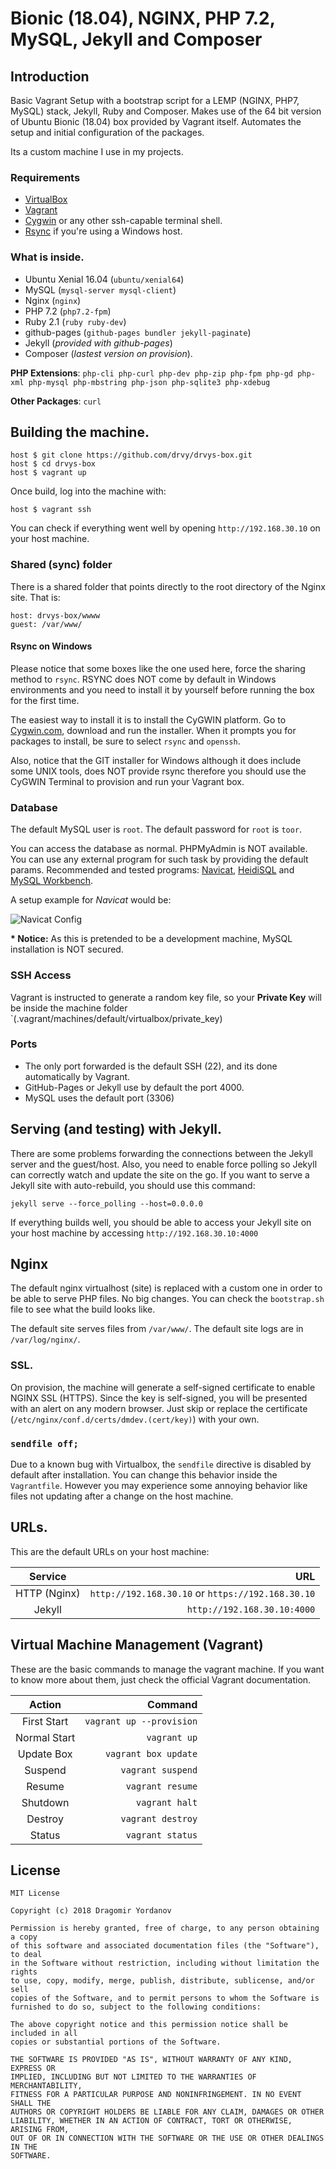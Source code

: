 # Bionic (18.04), NGINX, PHP 7.2, MySQL, Jekyll and Composer

## Introduction
Basic Vagrant Setup with a bootstrap script for a LEMP (NGINX, PHP7, MySQL) stack, Jekyll, Ruby and Composer. Makes use of the 64 bit version of Ubuntu Bionic (18.04) box provided by Vagrant itself. Automates the setup and initial configuration of the packages.

Its a custom machine I use in my projects.

### Requirements
* [VirtualBox](https://www.virtualbox.org)
* [Vagrant](http://vagrantup.com)
* [Cygwin](https://www.cygwin.com/) or any other ssh-capable terminal shell.
* [Rsync](https://es.wikipedia.org/wiki/Rsync) if you're using a Windows host.

### What is inside.
* Ubuntu Xenial 16.04 (`ubuntu/xenial64`)
* MySQL (`mysql-server mysql-client`)
* Nginx (`nginx`)
* PHP 7.2 (`php7.2-fpm`)
* Ruby 2.1 (`ruby ruby-dev`)
* github-pages (`github-pages bundler jekyll-paginate`)
* Jekyll (_provided with github-pages_)
* Composer (_lastest version on provision_).

__PHP Extensions__:
`php-cli php-curl php-dev php-zip php-fpm php-gd php-xml php-mysql php-mbstring php-json php-sqlite3 php-xdebug`

__Other Packages__:
`curl`


## Building the machine.

    host $ git clone https://github.com/drvy/drvys-box.git
    host $ cd drvys-box
    host $ vagrant up

Once build, log into the machine with:

    host $ vagrant ssh

You can check if everything went well by opening `http://192.168.30.10` on your host machine.

### Shared (sync) folder

There is a shared folder that points directly to the root directory of the  Nginx site. That is:

    host: drvys-box/wwww
    guest: /var/www/


#### Rsync on Windows

Please notice that some boxes like the one used here, force the sharing method to `rsync`. RSYNC does NOT come by default in Windows environments and you need to install it by yourself before running the box for the first time.

The easiest way to install it is to install the CyGWIN platform. Go to [Cygwin.com](https://www.cygwin.com/), download and run the installer. When it prompts you for packages to install, be sure to select `rsync` and `openssh`.

Also, notice that the GIT installer for Windows although it does include some UNIX tools, does NOT provide rsync therefore you should use the CyGWIN Terminal to provision and run your Vagrant box.

### Database
The default MySQL user is `root`. The default password for `root` is `toor`.

You can access the database as normal. PHPMyAdmin is NOT available. You can use any external program for such task by providing the default params. Recommended and tested programs: [Navicat](https://www.navicat.com/), [HeidiSQL](https://www.heidisql.com/) and [MySQL Workbench](https://www.mysql.com/products/workbench/).

A setup example for _Navicat_ would be:

![Navicat Config](https://i.imgur.com/QuVmJoQ.gif)

__* Notice:__ As this is pretended to be a development machine, MySQL installation is NOT secured.

### SSH Access

Vagrant is instructed to generate a random key file, so your __Private Key__ will be inside the machine folder `(.vagrant/machines/default/virtualbox/private_key)


### Ports
- The only port forwarded is the default SSH (22), and its done automatically by Vagrant.
- GitHub-Pages or Jekyll use by default the port 4000.
- MySQL uses the default port (3306)


## Serving (and testing) with Jekyll.
There are some problems forwarding the connections between the Jekyll server  and the guest/host. Also, you need to enable force polling so Jekyll can  correctly watch and update the site on the go. If you want to serve a Jekyll site with auto-rebuild, you should use this command:

    jekyll serve --force_polling --host=0.0.0.0

If everything builds well, you should be able to access your Jekyll site on your host machine by accessing `http://192.168.30.10:4000`


## Nginx
The default nginx virtualhost (site) is replaced with a custom one in order to be able to serve PHP files. No big changes. You can check the `bootstrap.sh` file to see what the build looks like.

The default site serves files from `/var/www/`.
The default site logs are in `/var/log/nginx/`.

### SSL.
On provision, the machine will generate a self-signed certificate to enable NGINX SSL (HTTPS). Since the key is self-signed, you will be presented with an alert on any modern browser. Just skip or replace the certificate (`/etc/nginx/conf.d/certs/dmdev.(cert/key)`) with your own.

### `sendfile off;`
Due to a known bug with Virtualbox, the `sendfile` directive is disabled by default after installation. You can change this behavior inside the `Vagrantfile`. However you may experience some annoying behavior like files not updating after a change on the host machine.

## URLs.
This are the default URLs on your host machine:

|   Service    |                                                     URL |
|:------------:|--------------------------------------------------------:|
| HTTP (Nginx) | `http://192.168.30.10` or `https://192.168.30.10`       |
| Jekyll       | `http://192.168.30.10:4000`                             |


## Virtual Machine Management (Vagrant)
These are the basic commands to manage the vagrant machine. If you want to know
more about them, just check the official Vagrant documentation.

|    Action    |                                     Command |
|:------------:|--------------------------------------------:|
| First Start  | `vagrant up --provision`                    |
| Normal Start | `vagrant up`                                |
| Update Box   | `vagrant box update`
| Suspend      | `vagrant suspend`                           |
| Resume       | `vagrant resume`                            |
| Shutdown     | `vagrant halt`                              |
| Destroy      | `vagrant destroy`                           |
| Status       | `vagrant status`                            |


## License

    MIT License

    Copyright (c) 2018 Dragomir Yordanov

    Permission is hereby granted, free of charge, to any person obtaining a copy
    of this software and associated documentation files (the "Software"), to deal
    in the Software without restriction, including without limitation the rights
    to use, copy, modify, merge, publish, distribute, sublicense, and/or sell
    copies of the Software, and to permit persons to whom the Software is
    furnished to do so, subject to the following conditions:

    The above copyright notice and this permission notice shall be included in all
    copies or substantial portions of the Software.

    THE SOFTWARE IS PROVIDED "AS IS", WITHOUT WARRANTY OF ANY KIND, EXPRESS OR
    IMPLIED, INCLUDING BUT NOT LIMITED TO THE WARRANTIES OF MERCHANTABILITY,
    FITNESS FOR A PARTICULAR PURPOSE AND NONINFRINGEMENT. IN NO EVENT SHALL THE
    AUTHORS OR COPYRIGHT HOLDERS BE LIABLE FOR ANY CLAIM, DAMAGES OR OTHER
    LIABILITY, WHETHER IN AN ACTION OF CONTRACT, TORT OR OTHERWISE, ARISING FROM,
    OUT OF OR IN CONNECTION WITH THE SOFTWARE OR THE USE OR OTHER DEALINGS IN THE
    SOFTWARE.
